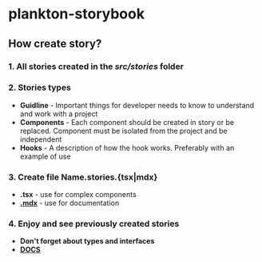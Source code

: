 # plankton-storybook

## How create story?

### 1. All stories created in the *src/stories* folder
### 2. Stories types
  * **Guidline** - Important things for developer needs to know to understand and work with a project
  * **Components** - Each component should be created in story or be replaced. Component must be isolated from the project and be independent
  * **Hooks** - A description of how the hook works. Preferably with an example of use
### 3. Create file Name.stories.{tsx|mdx}
  * **.tsx** - use for complex components
  * [**.mdx**](https://storybook.js.org/docs/react/api/mdx) - use for documentation
### 4. Enjoy and see previously created stories
  * **Don't forget about types and interfaces**
  * [**DOCS**](https://storybook.js.org/docs/react/writing-stories/introduction)
